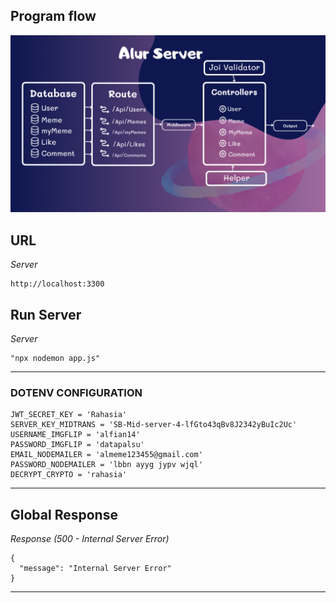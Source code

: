 ## Program flow

![Program Flow](../media/alur%20server.png)

## URL

_Server_

```
http://localhost:3300
```

## Run Server

_Server_

```
"npx nodemon app.js"

```

---

### DOTENV CONFIGURATION

```
JWT_SECRET_KEY = 'Rahasia'
SERVER_KEY_MIDTRANS = 'SB-Mid-server-4-lfGto43qBv8J2342yBuIc2Uc'
USERNAME_IMGFLIP = 'alfian14'
PASSWORD_IMGFLIP = 'datapalsu'
EMAIL_NODEMAILER = 'almeme123455@gmail.com'
PASSWORD_NODEMAILER = 'lbbn ayyg jypv wjql'
DECRYPT_CRYPTO = 'rahasia'

```

---

## Global Response

_Response (500 - Internal Server Error)_
```
{
  "message": "Internal Server Error"
}
```
---
